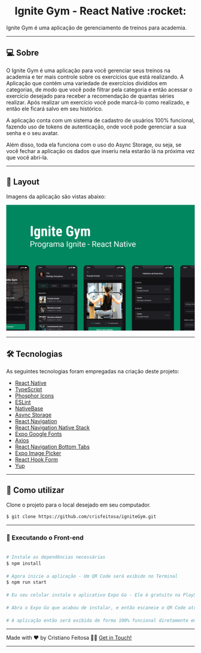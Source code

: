 <p align="center">
  <h1 align="center">Ignite Gym - React Native :rocket:</h1>
</p>


Ignite Gym é uma aplicação de gerenciamento de treinos para academia.

___

## 💻 Sobre
O Ignite Gym é uma aplicação para você gerenciar seus treinos na academia e ter mais controle sobre os exercícios que está realizando. A Aplicação que contém uma variedade de exercícios divididos em categorias, de modo que você pode filtrar pela categoria e então acessar o exercício desejado para receber a recomendação de quantas séries realizar. Após realizar um exercício você pode marcá-lo como realizado, e então ele ficará salvo em seu histórico.

A aplicação conta com um sistema de cadastro de usuários 100% funcional, fazendo uso de tokens de autenticação, onde você pode gerenciar a sua senha e o seu avatar.

Além disso, toda ela funciona com o uso do Async Storage, ou seja, se você fechar a aplicação os dados que inseriu nela estarão lá na próxima vez que você abri-la.

___

## 🎨 Layout
Imagens da aplicação são vistas abaixo:

![Capa](https://github.com/crisfeitosa/igniteGym/blob/master/mobile/assets/Projeto.png?raw=true)

___

## 🛠 Tecnologias

As seguintes tecnologias foram empregadas na criação deste projeto:

- [React Native](https://reactnative.dev/)
- [TypeScript](https://www.typescriptlang.org/)
- [Phosphor Icons](https://phosphoricons.com/)
- [ESLint](https://eslint.org/)
- [NativeBase](https://nativebase.io/)
- [Async Storage](https://reactnative.dev/docs/asyncstorage)
- [React Navigation](https://reactnavigation.org/)
- [React Navigation Native Stack](https://reactnavigation.org/docs/native-stack-navigator/)
- [Expo Google Fonts](https://github.com/expo/google-fonts)
- [Axios](https://axios-http.com/ptbr/docs/intro)
- [React Navigation Bottom Tabs](https://reactnavigation.org/docs/bottom-tab-navigator/)
- [Expo Image Picker](https://docs.expo.dev/versions/latest/sdk/imagepicker/)
- [React Hook Form](https://www.react-hook-form.com/)
- [Yup](https://github.com/jquense/yup)

___

## 🚀 Como utilizar

Clone o projeto para o local desejado em seu computador.

```bash
$ git clone https://github.com/crisfeitosa/igniteGym.git
```
___

### 🚧 Executando o Front-end
```bash

# Instale as dependências necessárias
$ npm install

# Agora inicie a aplicação - Um QR Code será exibido no Terminal
$ npm run start

# Eu seu celular instale o aplicativo Expo Go - Ele é gratuito na PlayStore.

# Abra o Expo Go que acabou de instalar, e então escaneie o QR Code através do aplicativo.

# A aplicação então será exibida de forma 100% funcional diretamente em seu celular.

```

___

Made with ❤️ by Cristiano Feitosa 👋🏽 [Get in Touch!](https://www.linkedin.com/in/cristianofeitosa/)

---
